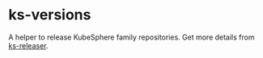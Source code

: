 # ks-versions
A helper to release KubeSphere family repositories. Get more details from [ks-releaser](https://github.com/kubesphere-sigs/ks-releaser).
